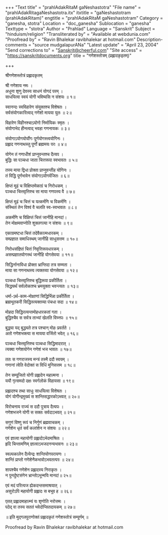 +++
"Text title" = "prahlAdakRitaM gaNeshastotra"
"File name" = "prahlAdakRitagaNeshastotra.itx"
itxtitle = "gaNeshastotram (prahlAdakRitam)"
engtitle = "prahlAdakRitaM gaNeshastotram"
Category = "ganesha, stotra"
Location = "doc_ganesha"
Sublocation = "ganesha"
Texttype = "stotra"
Author = "Prahlad"
Language = "Sanskrit"
Subject = "hinduism/religion"
"Transliterated by" = "Available at webdunia.com"
"Proofread by" = "Ravin Bhalekar ravibhalekar at hotmail.com"
Description-comments = "source mudgalapurANa"
"Latest update" = "April 23, 2004"
"Send corrections to" = "Sanskrit@cheerful.com"
"Site access" = "https://sanskritdocuments.org"
title = "गणेशस्तोत्रम् (प्रह्लादकृइतम्)"

+++
  
 श्रीगणेशस्तोत्रं प्रह्लादकृतम्   
  
श्री गणेशाय नमः ।  
अधुना शृणु देवस्य साधनं योगदं परम् ।  
साधयित्वा स्वयं योगी भविष्यसि न संशयः ॥ १॥  
  
स्वानन्दः स्वविहारेण संयुक्तश्च विशेषतः ।  
सर्वसंयोगकारित्वाद् गणेशो मायया युतः ॥ २॥  
  
विहारेण विहीनश्चाऽयोगो निर्मायिकः स्मृतः ।  
संयोगाभेद हीनत्वाद् भवहा गणनायकः ॥ ३॥  
  
संयोगाऽयोगयोर्योगः पूर्णयोगस्त्वयोगिनः ।  
प्रह्लाद गणनाथस्तु पूर्णो ब्रह्ममयः परः ॥ ४॥  
  
योगेन तं गणाधीशं प्राप्नुवन्तश्च दैत्यप ।  
बुद्धिः सा पञ्चधा जाता चित्तरूपा स्वभावतः ॥ ५॥  
  
तस्य माया द्विधा प्रोक्ता प्राप्नुवन्तीह योगिनः ।  
तं विद्धि पूर्णभावेन संयोगाऽयोगर्वजितः ॥ ६॥  
  
क्षिप्तं मूढं च विक्षिप्तमेकाग्रं च निरोधकम् ।  
पञ्चधा चित्तवृत्तिश्च सा माया गणपस्य वै ॥ ७॥  
  
क्षिप्तं मूढं च चित्तं च यत्कर्मणि च विकर्मणि ।  
संस्थितं तेन विश्वं वै चलति स्व-स्वभावतः ॥ ८॥  
  
अकर्मणि च विक्षिप्तं चित्तं जानीहि मानद!।  
तेन मोक्षमवाप्नोति शुक्लगत्या न संशयः ॥ ९॥  
  
एकाग्रमष्टधा चित्तं तदेवैकात्मधारकम् ।  
सम्प्रज्ञात समाधिस्थम् जानीहि साधुसत्तम ॥ १०॥  
  
निरोधसंज्ञितं चित्तं निवृत्तिरूपधारकम् ।  
असम्प्रज्ञातयोगस्थं जानीहि योगसेवया ॥ ११॥  
  
सिद्धिर्नानाविधा प्रोक्ता भ्रान्तिदा तत्र सम्मता ।  
माया सा गणनाथस्य त्यक्तव्या योगसेवया ॥ १२॥  
  
पञ्चधा चित्तवृत्तिश्च बुद्धिरूपा प्रकीर्तिता ।  
सिद्ध्यर्थं सर्वलोकाश्च भ्रमयुक्ता भवन्त्यतः ॥ १३॥  
  
धर्मा-ऽर्थ-काम-मोक्षाणां सिद्धिर्भिन्ना प्रकीर्तिता ।  
ब्रह्मभूतकरी सिद्धिस्त्यक्तव्या पंचधा सदा ॥ १४॥  
  
मोहदा सिद्धिरत्यन्तमोहधारकतां गता ।  
बुद्धिश्चैव स सर्वत्र ताभ्यां खेलति विघ्नपः ॥ १५॥  
  
बुद्ध्या यद् बुद्ध्यते तत्र पश्चान् मोहः प्रवर्तते ।  
अतो गणेशभक्त्या स मायया वर्जितो भवेत् ॥ १६॥  
  
पञ्चधा चित्तवृत्तिश्च पञ्चधा सिद्धिमादरात् ।  
त्यक्वा गणेशयोगेन गणेशं भज भावतः ॥ १७॥  
  
ततः स गणराजस्य मन्त्रं तस्मै ददौ स्वयम् ।  
गणानां त्वेति वेदोक्तं स विधिं मुनिसत्तम ॥ १८॥  
  
तेन सम्पूजितो योगी प्रह्लादेन महात्मना ।  
ययौ गृत्समदो दक्षः स्वर्गलोकं विहायसा ॥ १९॥  
  
प्रह्लादश्च तथा साधुः साधयित्वा विशेषतः ।  
योगं योगीन्द्रमुख्यं स शान्तिसद्धारकोऽभवत् ॥ २०॥  
  
विरोचनाय राज्यं स ददौ पुत्राय दैत्यपः ।  
गणेशभजने योगी स सक्तः सर्वदाऽभवत् ॥ २१॥  
  
सगुणं विष्णु रूपं च निर्गुणं ब्रह्मवाचकम् ।  
गणेशेन धृतं सर्वं कलांशेन न संशयः ॥ २२॥  
  
एवं ज्ञात्वा महायोगी प्रह्लादोऽभेदमाश्रितः ।  
हृदि चिन्तामणिम् ज्ञात्वाऽभजदनन्यभावनः ॥ २३॥  
  
स्वल्पकालेन दैत्येन्द्रः शान्तियोगपरायणः ।  
शान्तिं प्राप्तो गणेशेनैकभावोऽभवतत्परः ॥ २४॥  
  
शापश्चैव गणेशेन प्रह्लादस्य निराकृतः ।  
न पुनर्दुष्टसंगेन भ्रान्तोऽभून्मयि मानद!॥ २५॥  
  
एवं मदं परित्यज ह्येकदन्तसमाश्रयात् ।  
असुरोऽपि महायोगी प्रह्लादः स बभूव ह ॥ २६॥  
  
एतत् प्रह्लादमाहात्म्यं यः शृणोति नरोत्तमः ।  
पठेद् वा तस्य सततं भवेदोप्सितदायकम् ॥ २७॥  
  
॥ इति मुद्गलपुराणोक्तं प्रह्लादकृतं गणेशस्तोत्रं सम्पूर्णम् ॥  
  
  
Proofread by Ravin Bhalekar ravibhalekar at hotmail.com  
  
